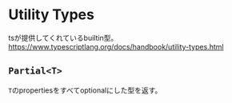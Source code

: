# Utility Types

tsが提供してくれているbuiltin型。  
https://www.typescriptlang.org/docs/handbook/utility-types.html

## `Partial<T>`

`T`のpropertiesをすべてoptionalにした型を返す。
